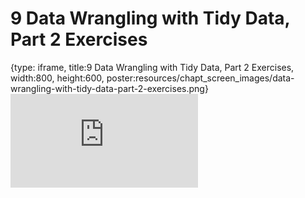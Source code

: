 # 9 Data Wrangling with Tidy Data, Part 2 Exercises
 
{type: iframe, title:9 Data Wrangling with Tidy Data, Part 2 Exercises, width:800, height:600, poster:resources/chapt_screen_images/data-wrangling-with-tidy-data-part-2-exercises.png}
![](https://hutchdatascience.org/Intro_to_R/no_toc/data-wrangling-with-tidy-data-part-2-exercises.html)
 

 

